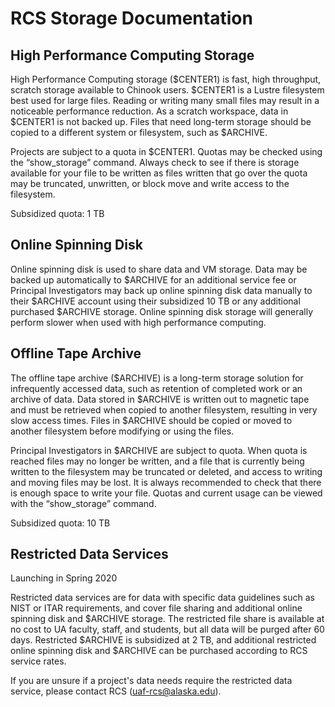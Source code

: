 # RCS Storage Documentation

## High Performance Computing Storage

High Performance Computing storage \($CENTER1\) is fast, high throughput, scratch storage available to Chinook users. $CENTER1 is a Lustre filesystem best used for large files. Reading or writing many small files may result in a noticeable performance reduction. As a scratch workspace, data in $CENTER1 is not backed up. Files that need long-term storage should be copied to a different system or filesystem, such as $ARCHIVE.

Projects are subject to a quota in $CENTER1. Quotas may be checked using the “show\_storage” command. Always check to see if there is storage available for your file to be written as files written that go over the quota may be truncated, unwritten, or block move and write access to the filesystem.

Subsidized quota: 1 TB

## Online Spinning Disk

Online spinning disk is used to share data and VM storage. Data may be backed up automatically to $ARCHIVE for an additional service fee or Principal Investigators may back up online spinning disk data manually to their $ARCHIVE account using their subsidized 10 TB or any additional purchased $ARCHIVE storage. Online spinning disk storage will generally perform slower when used with high performance computing.

## Offline Tape Archive

The offline tape archive \($ARCHIVE\) is a long-term storage solution for infrequently accessed data, such as retention of completed work or an archive of data. Data stored in $ARCHIVE is written out to magnetic tape and must be retrieved when copied to another filesystem, resulting in very slow access times. Files in $ARCHIVE should be copied or moved to another filesystem before modifying or using the files.

Principal Investigators in $ARCHIVE are subject to quota. When quota is reached files may no longer be written, and a file that is currently being written to the filesystem may be truncated or deleted, and access to writing and moving files may be lost. It is always recommended to check that there is enough space to write your file. Quotas and current usage can be viewed with the “show\_storage” command.

Subsidized quota: 10 TB

## Restricted Data Services

Launching in Spring 2020

Restricted data services are for data with specific data guidelines such as NIST or ITAR requirements, and cover file sharing and additional online spinning disk and $ARCHIVE storage. The restricted file share is available at no cost to UA faculty, staff, and students, but all data will be purged after 60 days. Restricted $ARCHIVE is subsidized at 2 TB, and additional restricted online spinning disk and $ARCHIVE can be purchased according to RCS service rates.

If you are unsure if a project's data needs require the restricted data service, please contact RCS \([uaf-rcs@alaska.edu](mailto:uaf-rcs@alaska.edu)\).
